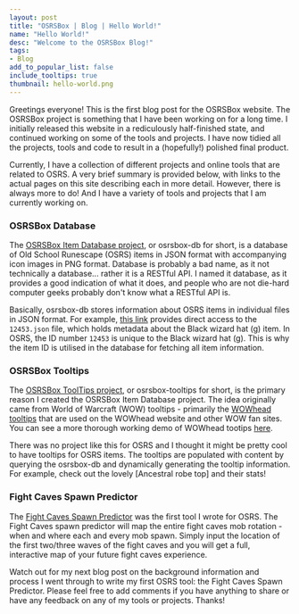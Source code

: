 ```yaml
---
layout: post
title: "OSRSBox | Blog | Hello World!"
name: "Hello World!"
desc: "Welcome to the OSRSBox Blog!"
tags:
- Blog
add_to_popular_list: false
include_tooltips: true
thumbnail: hello-world.png
---
```


Greetings everyone! This is the first blog post for the OSRSBox website. The OSRSBox project is something that I have been working on for a long time. I initially released this website in a rediculously half-finished state, and continued working on some of the tools and projects. I have now tidied all the projects, tools and code to result in a (hopefully!) polished final product. 

Currently, I have a collection of different projects and online tools that are related to OSRS. A very brief summary is provided below, with links to the actual pages on this site describing each in more detail. However, there is always more to do! And I have a variety of tools and projects that I am currently working on.

### OSRSBox Database

The [OSRSBox Item Database project](/projects/osrsbox-db/), or osrsbox-db for short, is a database of Old School Runescape (OSRS) items in JSON format with accompanying icon images in PNG format. Database is probably a bad name, as it not technically a database... rather it is a RESTful API. I named it database, as it provides a good indication of what it does, and people who are not die-hard computer geeks probably don't know what a RESTful API is.

Basically, osrsbox-db stores information about OSRS items in individual files in JSON format. For example, [this link](https://www.osrsbox.com/osrsbox-db/items-json/12453.json) provides direct access to the `12453.json` file, which holds metadata about the Black wizard hat (g) item. In OSRS, the ID number `12453` is unique to the Black wizard hat (g). This is why the item ID is utilised in the database for fetching all item information.

### OSRSBox Tooltips

The [OSRSBox ToolTips project](/projects/osrsbox-tooltips/), or osrsbox-tooltips for short, is the primary reason I created the OSRSBox Item Database project. The idea originally came from World of Warcraft (WOW) tooltips - primarily the [WOWhead tooltips](http://www.wowhead.com/tooltips) that are used on the WOWhead website and other WOW fan sites. You can see a more thorough working demo of WOWhead tootips [here](http://wow.zamimg.com/widgets/power/demo.html).

There was no project like this for OSRS and I thought it might be pretty cool to have tooltips for OSRS items. The tooltips are populated with content by querying the osrsbox-db and dynamically generating the tooltip information. For example, check out the lovely <span class="osrstooltip" id='21021' title='Please wait ...'>[Ancestral robe top]</span> and their stats!

### Fight Caves Spawn Predictor

The [Fight Caves Spawn Predictor](/tools/fight-caves/) was the first tool I wrote for OSRS. The Fight Caves spawn predictor will map the entire fight caves mob rotation - when and where each and every mob spawn. Simply input the location of the first two/three waves of the fight caves and you will get a full, interactive map of your future fight caves experience. 

Watch out for my next blog post on the background information and process I went through to write my first OSRS tool: the Fight Caves Spawn Predictor. Please feel free to add comments if you have anything to share or have any feedback on any of my tools or projects. Thanks!